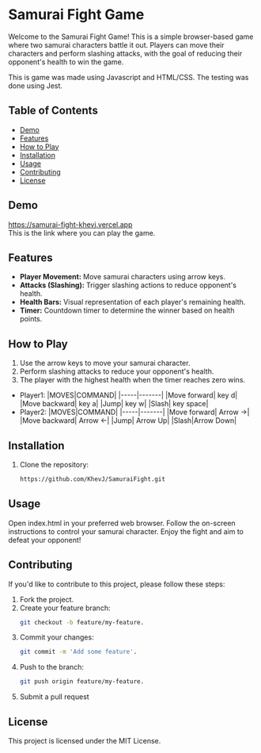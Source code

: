 # Samurai Fight Game

Welcome to the Samurai Fight Game! This is a simple browser-based game where two samurai characters battle it out. Players can move their characters and perform slashing attacks, with the goal of reducing their opponent's health to win the game.

This is game was made using Javascript and HTML/CSS. The testing was done using Jest.

## Table of Contents

- [Demo](#demo)
- [Features](#features)
- [How to Play](#how-to-play)
- [Installation](#installation)
- [Usage](#usage)
- [Contributing](#contributing)
- [License](#license)

## Demo

https://samurai-fight-khevj.vercel.app
<br>This is the link where you can play the game.

## Features

- **Player Movement:** Move samurai characters using arrow keys.
- **Attacks (Slashing):** Trigger slashing actions to reduce opponent's health.
- **Health Bars:** Visual representation of each player's remaining health.
- **Timer:** Countdown timer to determine the winner based on health points.



## How to Play

1. Use the arrow keys to move your samurai character.
2. Perform slashing attacks to reduce your opponent's health.
3. The player with the highest health when the timer reaches zero wins.
  - Player1:
    |MOVES|COMMAND|
    |-----|-------|
    |Move forward| key d|
    |Move backward| key a|
    |Jump| key w|
    |Slash| key space|
  - Player2:
    |MOVES|COMMAND|
    |-----|-------|
    |Move forward| Arrow ->|
    |Move backward| Arrow <-|
    |Jump| Arrow Up|
    |Slash|Arrow Down|
   

## Installation

1. Clone the repository:

   ```bash
   https://github.com/KhevJ/SamuraiFight.git


## Usage
Open index.html in your preferred web browser.
Follow the on-screen instructions to control your samurai character.
Enjoy the fight and aim to defeat your opponent!

## Contributing
If you'd like to contribute to this project, please follow these steps:

1. Fork the project.
2. Create your feature branch:
    ```bash
    git checkout -b feature/my-feature.
3. Commit your changes:
   ```bash
   git commit -m 'Add some feature'.
4. Push to the branch:
    ```bash
    git push origin feature/my-feature.
5. Submit a pull request

## License
This project is licensed under the MIT License.

